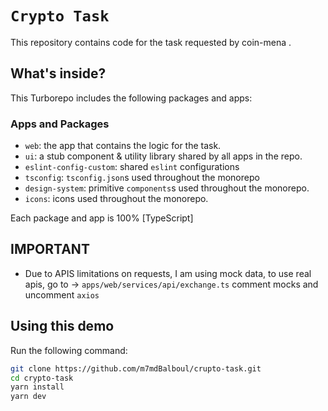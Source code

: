 # `Crypto Task`

This repository contains code for the task requested by coin-mena .

## What's inside?

This Turborepo includes the following packages and apps:

### Apps and Packages

- `web`: the app that contains the logic for the task.
- `ui`: a stub component & utility library shared by all apps in the repo.
- `eslint-config-custom`: shared `eslint` configurations
- `tsconfig`: `tsconfig.json`s used throughout the monorepo
- `design-system`: primitive `components`s used throughout the monorepo.
- `icons`: icons used throughout the monorepo.

Each package and app is 100% [TypeScript]

## IMPORTANT
- Due to APIS limitations on requests, I am using mock data, to use real apis, go to -> `apps/web/services/api/exchange.ts` comment mocks and uncomment `axios`

## Using this demo

Run the following command:

```sh
git clone https://github.com/m7mdBalboul/crupto-task.git
cd crypto-task
yarn install
yarn dev
```
